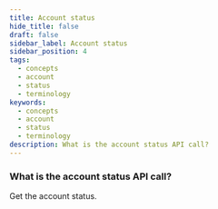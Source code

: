 ```yaml
---
title: Account status
hide_title: false
draft: false
sidebar_label: Account status
sidebar_position: 4
tags:
  - concepts
  - account
  - status
  - terminology
keywords:
  - concepts
  - account
  - status
  - terminology
description: What is the account status API call?
---
```


### What is the account status API call?

Get the account status.